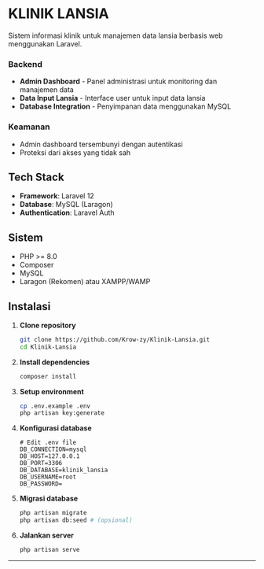 # KLINIK LANSIA

Sistem informasi klinik untuk manajemen data lansia berbasis web menggunakan Laravel.

### Backend
- **Admin Dashboard** - Panel administrasi untuk monitoring dan manajemen data
- **Data Input Lansia** - Interface user untuk input data lansia
- **Database Integration** - Penyimpanan data menggunakan MySQL

### Keamanan
- Admin dashboard tersembunyi dengan autentikasi
- Proteksi dari akses yang tidak sah

## Tech Stack

- **Framework**: Laravel 12
- **Database**: MySQL (Laragon)
- **Authentication**: Laravel Auth

## Sistem

- PHP >= 8.0
- Composer
- MySQL
- Laragon (Rekomen) atau XAMPP/WAMP

## Instalasi

1. **Clone repository**
   ```bash
   git clone https://github.com/Krow-zy/Klinik-Lansia.git
   cd Klinik-Lansia
   ```

2. **Install dependencies**
   ```bash
   composer install
   ```

3. **Setup environment**
   ```bash
   cp .env.example .env
   php artisan key:generate
   ```

4. **Konfigurasi database**
   ```
   # Edit .env file
   DB_CONNECTION=mysql
   DB_HOST=127.0.0.1
   DB_PORT=3306
   DB_DATABASE=klinik_lansia
   DB_USERNAME=root
   DB_PASSWORD=
   ```

5. **Migrasi database**
   ```bash
   php artisan migrate
   php artisan db:seed # (opsional)
   ```

6. **Jalankan server**
   ```bash
   php artisan serve
   ```

---
